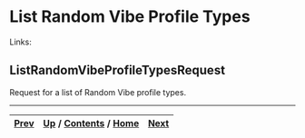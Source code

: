 # List Random Vibe Profile Types

Links:

## ListRandomVibeProfileTypesRequest

Request for a list of Random Vibe profile types.

* * *

[Prev](ch01s06s20s03.md) | [Up](ch01s06.md) / [Contents](index.md) / [Home](../../index.htm)|  [Next](ch01s06s21s02.md)  
---|---|---

